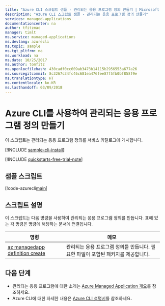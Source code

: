 ```yaml
---
title: "Azure CLI 스크립트 샘플 - 관리되는 응용 프로그램 정의 만들기 | Microsoft Docs"
description: "Azure CLI 스크립트 샘플 - 관리되는 응용 프로그램 정의 만들기"
services: managed-applications
documentationcenter: na
author: tfitzmac
manager: timlt
ms.service: managed-applications
ms.devlang: azurecli
ms.topic: sample
ms.tgt_pltfrm: na
ms.workload: na
ms.date: 10/25/2017
ms.author: tomfitz
ms.openlocfilehash: 430cadf0cc609ab3473b14115b2956553a677a26
ms.sourcegitcommit: 8c3267c34fc46c681ea476fee87f5fb0bf858f9e
ms.translationtype: HT
ms.contentlocale: ko-KR
ms.lasthandoff: 03/09/2018
---
```

# <a name="create-a-managed-application-definition-with-azure-cli"></a>Azure CLI를 사용하여 관리되는 응용 프로그램 정의 만들기

이 스크립트는 관리되는 응용 프로그램 정의를 서비스 카탈로그에 게시합니다. 


[!INCLUDE [sample-cli-install](../../../includes/sample-cli-install.md)]

[!INCLUDE [quickstarts-free-trial-note](../../../includes/quickstarts-free-trial-note.md)]

## <a name="sample-script"></a>샘플 스크립트

[!code-azurecli[main](../../../cli_scripts/managed-applications/create-definition/create-definition.sh "Create definition")]


## <a name="script-explanation"></a>스크립트 설명

이 스크립트는 다음 명령을 사용하여 관리되는 응용 프로그램 정의를 만듭니다. 표에 있는 각 명령은 명령에 해당하는 문서에 연결됩니다.

| 명령 | 메모 |
|---|---|
| [az managedapp definition create](https://docs.microsoft.com/cli/azure/managedapp/definition#az_managedapp_definition_create) | 관리되는 응용 프로그램 정의를 만듭니다. 필요한 파일이 포함된 패키지를 제공합니다. |


## <a name="next-steps"></a>다음 단계

* 관리되는 응용 프로그램에 대한 소개는 [Azure Managed Application 개요](../overview.md)를 참조하세요.
* Azure CLI에 대한 자세한 내용은 [Azure CLI 설명서](https://docs.microsoft.com/cli/azure)를 참조하세요.
